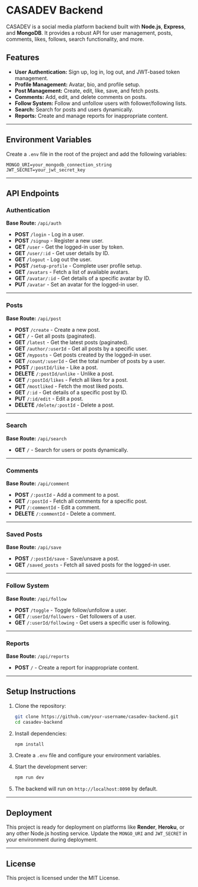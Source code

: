 # CASADEV Backend

CASADEV is a social media platform backend built with **Node.js**, **Express**, and **MongoDB**. It provides a robust API for user management, posts, comments, likes, follows, search functionality, and more.

## Features

- **User Authentication:** Sign up, log in, log out, and JWT-based token management.
- **Profile Management:** Avatar, bio, and profile setup.
- **Post Management:** Create, edit, like, save, and fetch posts.
- **Comments:** Add, edit, and delete comments on posts.
- **Follow System:** Follow and unfollow users with follower/following lists.
- **Search:** Search for posts and users dynamically.
- **Reports:** Create and manage reports for inappropriate content.

---

## Environment Variables

Create a `.env` file in the root of the project and add the following variables:

```env
MONGO_URI=your_mongodb_connection_string
JWT_SECRET=your_jwt_secret_key
```

---

## API Endpoints

### **Authentication**
**Base Route:** `/api/auth`

- **POST** `/login` - Log in a user.
- **POST** `/signup` - Register a new user.
- **GET** `/user` - Get the logged-in user by token.
- **GET** `/user/:id` - Get user details by ID.
- **GET** `/logout` - Log out the user.
- **POST** `/setup-profile` - Complete user profile setup.
- **GET** `/avatars` - Fetch a list of available avatars.
- **GET** `/avatar/:id` - Get details of a specific avatar by ID.
- **PUT** `/avatar` - Set an avatar for the logged-in user.

---

### **Posts**
**Base Route:** `/api/post`

- **POST** `/create` - Create a new post.
- **GET** `/` - Get all posts (paginated).
- **GET** `/latest` - Get the latest posts (paginated).
- **GET** `/author/:userId` - Get all posts by a specific user.
- **GET** `/myposts` - Get posts created by the logged-in user.
- **GET** `/count/:userId` - Get the total number of posts by a user.
- **POST** `/:postId/like` - Like a post.
- **DELETE** `/:postId/unlike` - Unlike a post.
- **GET** `/:postId/likes` - Fetch all likes for a post.
- **GET** `/mostliked` - Fetch the most liked posts.
- **GET** `/:id` - Get details of a specific post by ID.
- **PUT** `/:id/edit` - Edit a post.
- **DELETE** `/delete/:postId` - Delete a post.

---

### **Search**
**Base Route:** `/api/search`

- **GET** `/` - Search for users or posts dynamically.

---

### **Comments**
**Base Route:** `/api/comment`

- **POST** `/:postId` - Add a comment to a post.
- **GET** `/:postId` - Fetch all comments for a specific post.
- **PUT** `/:commentId` - Edit a comment.
- **DELETE** `/:commentId` - Delete a comment.

---

### **Saved Posts**
**Base Route:** `/api/save`

- **POST** `/:postId/save` - Save/unsave a post.
- **GET** `/saved_posts` - Fetch all saved posts for the logged-in user.

---

### **Follow System**
**Base Route:** `/api/follow`

- **POST** `/toggle` - Toggle follow/unfollow a user.
- **GET** `/:userId/followers` - Get followers of a user.
- **GET** `/:userId/following` - Get users a specific user is following.

---

### **Reports**
**Base Route:** `/api/reports`

- **POST** `/` - Create a report for inappropriate content.

---

## Setup Instructions

1. Clone the repository:

   ```bash
   git clone https://github.com/your-username/casadev-backend.git
   cd casadev-backend
   ```

2. Install dependencies:

   ```bash
   npm install
   ```

3. Create a `.env` file and configure your environment variables.

4. Start the development server:

   ```bash
   npm run dev
   ```

5. The backend will run on `http://localhost:8090` by default.

---

## Deployment

This project is ready for deployment on platforms like **Render**, **Heroku**, or any other Node.js hosting service. Update the `MONGO_URI` and `JWT_SECRET` in your environment during deployment.

---

## License

This project is licensed under the MIT License.
```
